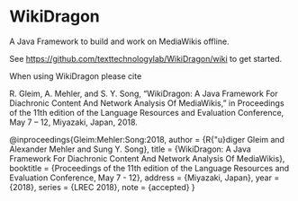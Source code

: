 # WikiDragon
A Java Framework to build and work on MediaWikis offline.

See https://github.com/texttechnologylab/WikiDragon/wiki to get started.

When using WikiDragon please cite

R. Gleim, A. Mehler, and S. Y. Song, “WikiDragon: A Java Framework For Diachronic Content And Network Analysis Of MediaWikis,” in Proceedings of the 11th edition of the Language Resources and Evaluation Conference, May 7 – 12, Miyazaki, Japan, 2018. 

@inproceedings{Gleim:Mehler:Song:2018,
    author    = {R{\"u}diger Gleim and Alexander Mehler and Sung Y. Song},
    title     = {WikiDragon: A Java Framework For Diachronic Content And Network Analysis Of MediaWikis},
    booktitle = {Proceedings of the 11th edition of the Language Resources and Evaluation Conference, May 7 - 12},
    address = {Miyazaki, Japan},
    year      = {2018},
    series    = {LREC 2018},
    note      = {accepted}
}

